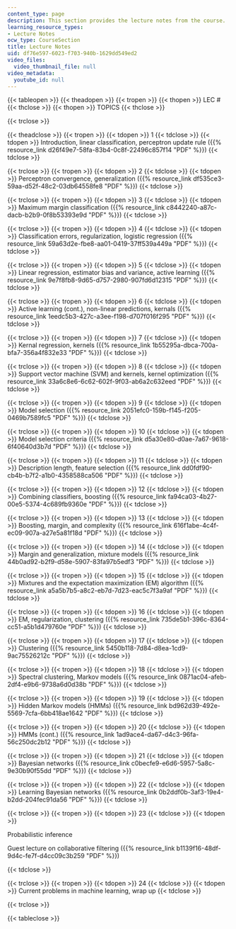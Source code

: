 ```yaml
---
content_type: page
description: This section provides the lecture notes from the course.
learning_resource_types:
- Lecture Notes
ocw_type: CourseSection
title: Lecture Notes
uid: df76e597-6023-f703-940b-1629dd549ed2
video_files:
  video_thumbnail_file: null
video_metadata:
  youtube_id: null
---
```


{{< tableopen >}}
{{< theadopen >}}
{{< tropen >}}
{{< thopen >}}
LEC #
{{< thclose >}}
{{< thopen >}}
TOPICS
{{< thclose >}}

{{< trclose >}}

{{< theadclose >}}
{{< tropen >}}
{{< tdopen >}}
1
{{< tdclose >}}
{{< tdopen >}}
Introduction, linear classification, perceptron update rule ({{% resource_link d26f49e7-58fa-83b4-0c8f-22496c857f14 "PDF" %}})
{{< tdclose >}}

{{< trclose >}}
{{< tropen >}}
{{< tdopen >}}
2
{{< tdclose >}}
{{< tdopen >}}
Perceptron convergence, generalization ({{% resource_link df535ce3-59aa-d52f-48c2-03db64558fe8 "PDF" %}})
{{< tdclose >}}

{{< trclose >}}
{{< tropen >}}
{{< tdopen >}}
3
{{< tdclose >}}
{{< tdopen >}}
Maximum margin classification ({{% resource_link c8442240-a87c-dacb-b2b9-0f8b53393e9d "PDF" %}})
{{< tdclose >}}

{{< trclose >}}
{{< tropen >}}
{{< tdopen >}}
4
{{< tdclose >}}
{{< tdopen >}}
Classification errors, regularization, logistic regression ({{% resource_link 59a63d2e-fbe8-aa01-0419-37ff539a449a "PDF" %}})
{{< tdclose >}}

{{< trclose >}}
{{< tropen >}}
{{< tdopen >}}
5
{{< tdclose >}}
{{< tdopen >}}
Linear regression, estimator bias and variance, active learning ({{% resource_link 9e7f8fb8-9d65-d757-2980-907fd6d12315 "PDF" %}})
{{< tdclose >}}

{{< trclose >}}
{{< tropen >}}
{{< tdopen >}}
6
{{< tdclose >}}
{{< tdopen >}}
Active learning (cont.), non-linear predictions, kernals ({{% resource_link 1eedc5b3-427c-a3ee-f198-d707f016f295 "PDF" %}})
{{< tdclose >}}

{{< trclose >}}
{{< tropen >}}
{{< tdopen >}}
7
{{< tdclose >}}
{{< tdopen >}}
Kernal regression, kernels ({{% resource_link 1b55295a-dbca-700a-bfa7-356a4f832e33 "PDF" %}})
{{< tdclose >}}

{{< trclose >}}
{{< tropen >}}
{{< tdopen >}}
8
{{< tdclose >}}
{{< tdopen >}}
Support vector machine (SVM) and kernels, kernel optimization ({{% resource_link 33a6c8e6-6c62-602f-9f03-ab6a2c632eed "PDF" %}})
{{< tdclose >}}

{{< trclose >}}
{{< tropen >}}
{{< tdopen >}}
9
{{< tdclose >}}
{{< tdopen >}}
Model selection ({{% resource_link 2051efc0-159b-f145-f205-0469b7589fc5 "PDF" %}})
{{< tdclose >}}

{{< trclose >}}
{{< tropen >}}
{{< tdopen >}}
10
{{< tdclose >}}
{{< tdopen >}}
Model selection criteria ({{% resource_link d5a30e80-d0ae-7a67-9618-6f40640d3b7d "PDF" %}})
{{< tdclose >}}

{{< trclose >}}
{{< tropen >}}
{{< tdopen >}}
11
{{< tdclose >}}
{{< tdopen >}}
Description length, feature selection ({{% resource_link dd0fdf90-cb4b-b7f2-a1b0-4358588ca506 "PDF" %}})
{{< tdclose >}}

{{< trclose >}}
{{< tropen >}}
{{< tdopen >}}
12
{{< tdclose >}}
{{< tdopen >}}
Combining classifiers, boosting ({{% resource_link fa94ca03-4b27-00e5-5374-4c689fb9360e "PDF" %}})
{{< tdclose >}}

{{< trclose >}}
{{< tropen >}}
{{< tdopen >}}
13
{{< tdclose >}}
{{< tdopen >}}
Boosting, margin, and complexity ({{% resource_link 616f1abe-4c4f-ec09-907a-a27e5a81f18d "PDF" %}})
{{< tdclose >}}

{{< trclose >}}
{{< tropen >}}
{{< tdopen >}}
14
{{< tdclose >}}
{{< tdopen >}}
Margin and generalization, mixture models ({{% resource_link 44b0ad92-b2f9-d58e-5907-83fa97b5edf3 "PDF" %}})
{{< tdclose >}}

{{< trclose >}}
{{< tropen >}}
{{< tdopen >}}
15
{{< tdclose >}}
{{< tdopen >}}
Mixtures and the expectation maximization (EM) algorithm ({{% resource_link a5a5b7b5-a8c2-eb7d-7d23-eac5c7f3a9af "PDF" %}})
{{< tdclose >}}

{{< trclose >}}
{{< tropen >}}
{{< tdopen >}}
16
{{< tdclose >}}
{{< tdopen >}}
EM, regularization, clustering ({{% resource_link 735de5b1-396c-8364-cc51-a5b1d479760e "PDF" %}})
{{< tdclose >}}

{{< trclose >}}
{{< tropen >}}
{{< tdopen >}}
17
{{< tdclose >}}
{{< tdopen >}}
Clustering ({{% resource_link 5450b118-7d84-d8ea-1cd9-9ac75526212c "PDF" %}})
{{< tdclose >}}

{{< trclose >}}
{{< tropen >}}
{{< tdopen >}}
18
{{< tdclose >}}
{{< tdopen >}}
Spectral clustering, Markov models ({{% resource_link 0871ac04-afeb-2df4-e9b6-9738a6d0d38b "PDF" %}})
{{< tdclose >}}

{{< trclose >}}
{{< tropen >}}
{{< tdopen >}}
19
{{< tdclose >}}
{{< tdopen >}}
Hidden Markov models (HMMs) ({{% resource_link bd962d39-492e-5569-7cfa-6bb418ae1642 "PDF" %}})
{{< tdclose >}}

{{< trclose >}}
{{< tropen >}}
{{< tdopen >}}
20
{{< tdclose >}}
{{< tdopen >}}
HMMs (cont.) ({{% resource_link 1ad9ace4-da67-d4c3-96fa-56c250dc2b12 "PDF" %}})
{{< tdclose >}}

{{< trclose >}}
{{< tropen >}}
{{< tdopen >}}
21
{{< tdclose >}}
{{< tdopen >}}
Bayesian networks ({{% resource_link c0becfe9-e6d6-5957-5a8c-9e30b90f55dd "PDF" %}})
{{< tdclose >}}

{{< trclose >}}
{{< tropen >}}
{{< tdopen >}}
22
{{< tdclose >}}
{{< tdopen >}}
Learning Bayesian networks ({{% resource_link 0b2ddf0b-3af3-19e4-b2dd-204fec91da56 "PDF" %}})
{{< tdclose >}}

{{< trclose >}}
{{< tropen >}}
{{< tdopen >}}
23
{{< tdclose >}}
{{< tdopen >}}


Probabilistic inference

Guest lecture on collaborative filtering ({{% resource_link b1139f16-48df-9d4c-fe7f-d4cc09c3b259 "PDF" %}})


{{< tdclose >}}

{{< trclose >}}
{{< tropen >}}
{{< tdopen >}}
24
{{< tdclose >}}
{{< tdopen >}}
Current problems in machine learning, wrap up
{{< tdclose >}}

{{< trclose >}}

{{< tableclose >}}
